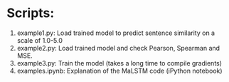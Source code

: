 # Scripts: 
1. example1.py: Load trained model to predict sentence similarity on a scale of 1.0-5.0
2. example2.py: Load trained model and check Pearson, Spearman and MSE.
3. example3.py: Train the model (takes a long time to compile gradients)
4. examples.ipynb: Explanation of the MaLSTM code (iPython notebook)
